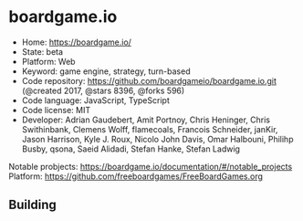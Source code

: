 # boardgame.io

- Home: https://boardgame.io/
- State: beta
- Platform: Web
- Keyword: game engine, strategy, turn-based
- Code repository: https://github.com/boardgameio/boardgame.io.git (@created 2017, @stars 8396, @forks 596)
- Code language: JavaScript, TypeScript
- Code license: MIT
- Developer: Adrian Gaudebert, Amit Portnoy, Chris Heninger, Chris Swithinbank, Clemens Wolff, flamecoals, Francois Schneider, janKir, Jason Harrison, Kyle J. Roux, Nicolo John Davis, Omar Halbouni, Philihp Busby, qsona, Saeid Alidadi, Stefan Hanke, Stefan Ladwig

Notable probjects: https://boardgame.io/documentation/#/notable_projects
Platform: https://github.com/freeboardgames/FreeBoardGames.org

## Building


